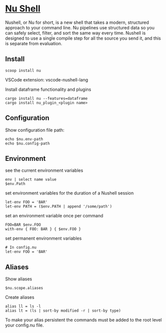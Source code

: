 # [Nu Shell](https://www.nushell.sh/)

Nushell, or Nu for short, is a new shell that takes a modern, structured approach to your command line.
Nu pipelines use structured data so you can safely select, filter, and sort the same way every time.
Nushell is designed to use a single compile step for all the source you send it, and this is separate from evaluation.

## Install

```
scoop install nu
```

VSCode extension: vscode-nushell-lang

Install dataframe functionality and plugins

```
cargo install nu --features=dataframe
cargo install nu_plugin_<plugin name>
```

## Configuration

Show configuration file path:

```
echo $nu.env-path
echo $nu.config-path
```

## Environment

see the current environment variables

```
env | select name value
$env.Path
```

set environment variables for the duration of a Nushell session

```
let-env FOO = 'BAR'
let-env PATH = ($env.PATH | append '/some/path')
```

set an environment variable once per command

```
FOO=BAR $env.FOO
with-env { FOO: BAR } { $env.FOO }
```

set permanent environment variables

```
# In config.nu
let-env FOO = 'BAR'
```

## Aliases

Show aliases

```
$nu.scope.aliases
```

Create aliases

```
alias ll = ls -l
alias lt = (ls | sort-by modified -r | sort-by type)
```

To make your alias persistent the commands must be added to the root level your config.nu file.
